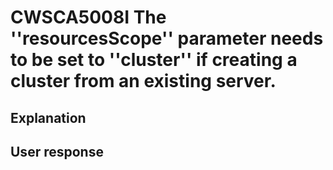 # CWSCA5008I The ''resourcesScope'' parameter needs to be set to ''cluster'' if creating a cluster from an existing server.

## Explanation

## User response